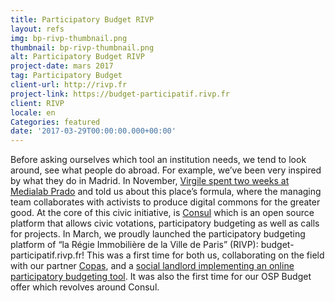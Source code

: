 ```yaml
---
title: Participatory Budget RIVP
layout: refs
img: bp-rivp-thumbnail.png
thumbnail: bp-rivp-thumbnail.png
alt: Participatory Budget RIVP
project-date: mars 2017
tag: Participatory Budget
client-url: http://rivp.fr
project-link: https://budget-participatif.rivp.fr
client: RIVP
locale: en
Categories: featured
date: '2017-03-29T00:00:00.000+00:00'
---
```


Before asking ourselves which tool an institution needs, we tend to look around, see what people do abroad. For example, we’ve been very inspired by what they do in Madrid. In November, [Virgile spent two weeks at Medialab Prado](https://medium.com/open-source-politics/quinze-jours-en-immersion-dans-le-civic-hall-europ%C3%A9en-%C3%A0-madrid-8317299829f9) and told us about this place’s formula, where the managing team collaborates with activists to produce digital commons for the greater good. At the core of this civic initiative, is [Consul](http://www.decide.es/en/) which is an open source platform that allows civic votations, participatory budgeting as well as calls for projects.
In March, we proudly launched the participatory budgeting platform of “la Régie Immobilière de la Ville de Paris” (RIVP): budget-participatif.rivp.fr!
This was a first time for both us, collaborating on the field with our partner [Copas](http://copas.coop/), and a [social landlord implementing an online participatory budgeting tool](https://www.budget-participatif.rivp.fr/). It was also the first time for our OSP Budget offer which revolves around Consul.
